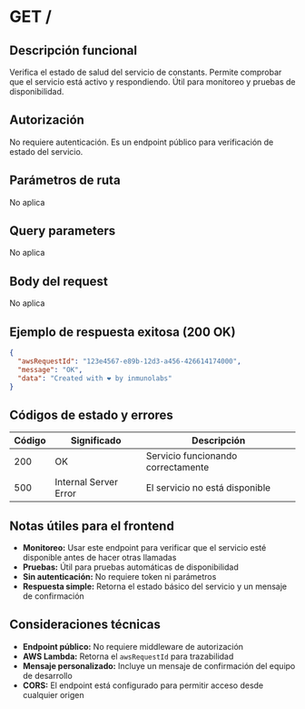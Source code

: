 # GET /

## Descripción funcional

Verifica el estado de salud del servicio de constants. Permite comprobar que el servicio está activo y respondiendo. Útil para monitoreo y pruebas de disponibilidad.

## Autorización

No requiere autenticación. Es un endpoint público para verificación de estado del servicio.

## Parámetros de ruta

No aplica

## Query parameters

No aplica

## Body del request

No aplica

## Ejemplo de respuesta exitosa (200 OK)

```json
{
  "awsRequestId": "123e4567-e89b-12d3-a456-426614174000",
  "message": "OK",
  "data": "Created with ❤ by inmunolabs"
}
```

## Códigos de estado y errores

| Código | Significado | Descripción |
|--------|-------------|-------------|
| 200 | OK | Servicio funcionando correctamente |
| 500 | Internal Server Error | El servicio no está disponible |

## Notas útiles para el frontend

- **Monitoreo:** Usar este endpoint para verificar que el servicio esté disponible antes de hacer otras llamadas
- **Pruebas:** Útil para pruebas automáticas de disponibilidad
- **Sin autenticación:** No requiere token ni parámetros
- **Respuesta simple:** Retorna el estado básico del servicio y un mensaje de confirmación

## Consideraciones técnicas

- **Endpoint público:** No requiere middleware de autorización
- **AWS Lambda:** Retorna el `awsRequestId` para trazabilidad
- **Mensaje personalizado:** Incluye un mensaje de confirmación del equipo de desarrollo
- **CORS:** El endpoint está configurado para permitir acceso desde cualquier origen
